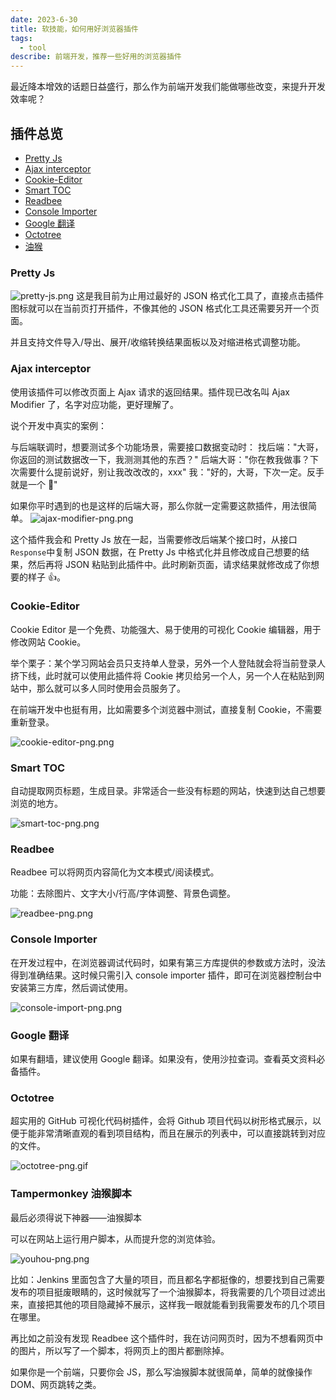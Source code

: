 ```yaml
---
date: 2023-6-30
title: 软技能，如何用好浏览器插件
tags:
  - tool
describe: 前端开发，推荐一些好用的浏览器插件
---
```


最近降本增效的话题日益盛行，那么作为前端开发我们能做哪些改变，来提升开发效率呢？

## 插件总览

- [Pretty Js](https://chrome.google.com/webstore/detail/pretty-js/kililblhcfpodipkcbobnbgnbbhgbkji)
- [Ajax interceptor](https://chrome.google.com/webstore/detail/ajax-modifier/nhpjggchkhnlbgdfcbgpdpkifemomkpg)
- [Cookie-Editor](https://chrome.google.com/webstore/detail/hlkenndednhfkekhgcdicdfddnkalmdm)
- [Smart TOC](https://chrome.google.com/webstore/detail/smart-toc/lifgeihcfpkmmlfjbailfpfhbahhibba)
- [Readbee](https://chrome.google.com/webstore/detail/text-mode-for-websites-re/phjbepamfhjgjdgmbhmfflhnlohldchb)
- [Console Importer](https://chrome.google.com/webstore/detail/console-importer/hgajpakhafplebkdljleajgbpdmplhie)
- [Google 翻译](https://chrome.google.com/webstore/detail/google-translate/aapbdbdomjkkjkaonfhkkikfgjllcleb)
- [Octotree](https://chrome.google.com/webstore/detail/octotree-github-code-tree/bkhaagjahfmjljalopjnoealnfndnagc?utm_source=chrome-ntp-icon)
- [油猴](https://chrome.google.com/webstore/detail/tampermonkey/dhdgffkkebhmkfjojejmpbldmpobfkfo)

### Pretty Js

![pretty-js.png](./images/pretty-js-png.png)
这是我目前为止用过最好的 JSON 格式化工具了，直接点击插件图标就可以在当前页打开插件，不像其他的 JSON 格式化工具还需要另开一个页面。

并且支持文件导入/导出、展开/收缩转换结果面板以及对缩进格式调整功能。

### Ajax interceptor

使用该插件可以修改页面上 Ajax 请求的返回结果。插件现已改名叫 Ajax Modifier 了，名字对应功能，更好理解了。

说个开发中真实的案例：

与后端联调时，想要测试多个功能场景，需要接口数据变动时：
找后端："大哥，你返回的测试数据改一下，我测测其他的东西？"
后端大哥："你在教我做事？下次需要什么提前说好，别让我改改改的，xxx"
我："好的，大哥，下次一定。反手就是一个 👋"

如果你平时遇到的也是这样的后端大哥，那么你就一定需要这款插件，用法很简单。
![ajax-modifier-png.png](./images/ajax-modifiler-png.png)

这个插件我会和 Pretty Js 放在一起，当需要修改后端某个接口时，从接口`Response`中复制 JSON 数据，在 Pretty Js 中格式化并且修改成自己想要的结果，然后再将 JSON 粘贴到此插件中。此时刷新页面，请求结果就修改成了你想要的样子 👍。

### Cookie-Editor

Cookie Editor 是一个免费、功能强大、易于使用的可视化 Cookie 编辑器，用于修改网站 Cookie。

举个栗子：某个学习网站会员只支持单人登录，另外一个人登陆就会将当前登录人挤下线，此时就可以使用此插件将 Cookie 拷贝给另一个人，另一个人在粘贴到网站中，那么就可以多人同时使用会员服务了。

在前端开发中也挺有用，比如需要多个浏览器中测试，直接复制 Cookie，不需要重新登录。

![cookie-editor-png.png](./images/cookie-editor-png.png)

### Smart TOC

自动提取网页标题，生成目录。非常适合一些没有标题的网站，快速到达自己想要浏览的地方。

![smart-toc-png.png](./images/smart-toc-png.png)

### Readbee

Readbee 可以将网页内容简化为文本模式/阅读模式。

功能：去除图片、文字大小/行高/字体调整、背景色调整。

![readbee-png.png](./images/readbee-png.png)

### Console Importer

在开发过程中，在浏览器调试代码时，如果有第三方库提供的参数或方法时，没法得到准确结果。这时候只需引入 console importer 插件，即可在浏览器控制台中安装第三方库，然后调试使用。

![console-import-png.png](./images/console-import-png.png)

### Google 翻译

如果有翻墙，建议使用 Google 翻译。如果没有，使用沙拉查词。查看英文资料必备插件。

### Octotree

超实用的 GitHub 可视化代码树插件，会将 Github 项目代码以树形格式展示，以便于能非常清晰直观的看到项目结构，而且在展示的列表中，可以直接跳转到对应的文件。

![octotree-png.gif](./images/octotree-png.gif)

### Tampermonkey 油猴脚本

最后必须得说下神器——油猴脚本

可以在网站上运行用户脚本，从而提升您的浏览体验。

![youhou-png.png](./images/youhou-png.png)

比如：Jenkins 里面包含了大量的项目，而且都名字都挺像的，想要找到自己需要发布的项目挺废眼睛的，这时候就写了一个油猴脚本，将我需要的几个项目过滤出来，直接把其他的项目隐藏掉不展示，这样我一眼就能看到我需要发布的几个项目在哪里。

再比如之前没有发现 Readbee 这个插件时，我在访问网页时，因为不想看网页中的图片，所以写了一个脚本，将网页上的图片都删除掉。

如果你是一个前端，只要你会 JS，那么写油猴脚本就很简单，简单的就像操作 DOM、网页跳转之类。
